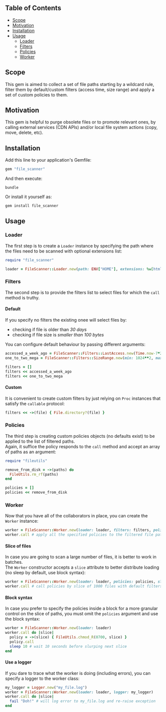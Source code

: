 ## Table of Contents

* [Scope](#scope)
* [Motivation](#motivation)
* [Installation](#installation)
* [Usage](#usage)
  * [Loader](#loader)
  * [Filters](#filters)
  * [Policies](#policies)
  * [Worker](#worker)

## Scope
This gem is aimed to collect a set of file paths starting by a wildcard rule, filter them by default/custom filters (access time, size range) and apply a set of custom policies to them.

## Motivation
This gem is helpful to purge obsolete files or to promote relevant ones, by calling external services (CDN APIs) and/or local file system actions (copy, move, delete, etc).

## Installation
Add this line to your application's Gemfile:
```ruby
gem "file_scanner"
```

And then execute:
```shell
bundle
```

Or install it yourself as:
```shell
gem install file_scanner
```

## Usage

### Loader
The first step is to create a `Loader` instance by specifying the path where the files need to be scanned with optional extensions list:
```ruby
require "file_scanner"

loader = FileScanner::Loader.new(path: ENV["HOME"], extensions: %w[html txt])
```

### Filters
The second step is to provide the filters list to select files for which the `call` method is truthy.  

#### Default
If you specify no filters the existing onee will select files by:
* checking if file is older than *30 days* 
* checking if file size is *smaller than 100 bytes*

You can configure default behaviour by passing different arguments:
```ruby
accessed_a_week_ago = FileScanner::Filters::LastAccess.new(Time.now-7*24*3600)
one_to_two_mega = FileScanner::Filters::SizeRange.new(min: 1024**2, max: 2*1024**2)

filters = []
filters << accessed_a_week_ago
filters << one_to_two_mega
```

#### Custom
It is convenient to create custom filters by just relying on `Proc` instances that satisfy the `callable` protocol:
```ruby
filters << ->(file) { File.directory?(file) }
```

### Policies
The third step is creating custom policies objects (no defaults exist) to be applied to the list of filtered paths.  
Again, it suffice the policy responds to the `call` method and accept an array of paths as an argument:
```ruby
require "fileutils"

remove_from_disk = ->(paths) do
  FileUtils.rm_rf(paths)
end

policies = []
policies << remove_from_disk
```

### Worker
Now that you have all of the collaborators in place, you can create the `Worker` instance:
```ruby
worker = FileScanner::Worker.new(loader: loader, filters: filters, policies: policies)
worker.call # apply all the specified policies to the filtered file paths
```

#### Slice of files
In case you are going to scan a large number of files, it is better to work in batches.  
The `Worker` constructor accepts a `slice` attribute to better distribute loading (no sleep by default, use block syntax):
```ruby
worker = FileScanner::Worker.new(loader: loader, policies: policies, slice: 1000)
worker.call # call policies by slice of 1000 files with default filters
```

#### Block syntax
In case you prefer to specify the policies inside a block for a more granular control on the slice of paths, you must omit the `policies` argument and use the block syntax:
```ruby
worker = FileScanner::Worker.new(loader: loader)
worker.call do |slice|
  policy = ->(slice) { FileUtils.chmod_R(0700, slice) }
  policy.call
  sleep 10 # wait 10 seconds before slurping next slice 
end
```

#### Use a logger
If you dare to trace what the worker is doing (including errors), you can specify a logger to the worker class:
```ruby
my_logger = Logger.new("my_file.log")
worker = FileScanner::Worker.new(loader: loader, logger: my_logger)
worker.call do |slice|
  fail "Doh!" # will log error to my_file.log and re-raise exception
end
```
